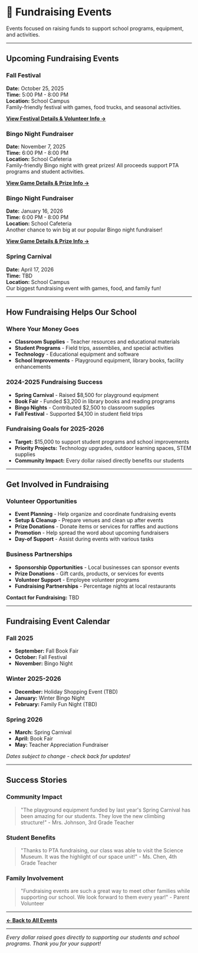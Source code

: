 # 🎯 Fundraising Events

Events focused on raising funds to support school programs, equipment, and activities.

---

## Upcoming Fundraising Events

### Fall Festival
**Date:** October 25, 2025  
**Time:** 5:00 PM - 8:00 PM  
**Location:** School Campus  
Family-friendly festival with games, food trucks, and seasonal activities.

**[View Festival Details & Volunteer Info →](fall-festival.md)**

### Bingo Night Fundraiser
**Date:** November 7, 2025  
**Time:** 6:00 PM - 8:00 PM  
**Location:** School Cafeteria  
Family-friendly Bingo night with great prizes! All proceeds support PTA programs and student activities.

**[View Game Details & Prize Info →](bingo-night.md)**

### Bingo Night Fundraiser
**Date:** January 16, 2026  
**Time:** 6:00 PM - 8:00 PM  
**Location:** School Cafeteria  
Another chance to win big at our popular Bingo night fundraiser!

**[View Game Details & Prize Info →](bingo-night.md)**

### Spring Carnival
**Date:** April 17, 2026  
**Time:** TBD  
**Location:** School Campus  
Our biggest fundraising event with games, food, and family fun!

---

## How Fundraising Helps Our School

### Where Your Money Goes
- **Classroom Supplies** - Teacher resources and educational materials
- **Student Programs** - Field trips, assemblies, and special activities  
- **Technology** - Educational equipment and software
- **School Improvements** - Playground equipment, library books, facility enhancements

### 2024-2025 Fundraising Success
- **Spring Carnival** - Raised $8,500 for playground equipment
- **Book Fair** - Funded $3,200 in library books and reading programs
- **Bingo Nights** - Contributed $2,500 to classroom supplies
- **Fall Festival** - Supported $4,100 in student field trips

### Fundraising Goals for 2025-2026
- **Target:** $15,000 to support student programs and school improvements
- **Priority Projects:** Technology upgrades, outdoor learning spaces, STEM supplies
- **Community Impact:** Every dollar raised directly benefits our students

---

## Get Involved in Fundraising

### Volunteer Opportunities
- **Event Planning** - Help organize and coordinate fundraising events
- **Setup & Cleanup** - Prepare venues and clean up after events
- **Prize Donations** - Donate items or services for raffles and auctions
- **Promotion** - Help spread the word about upcoming fundraisers
- **Day-of Support** - Assist during events with various tasks

### Business Partnerships
- **Sponsorship Opportunities** - Local businesses can sponsor events
- **Prize Donations** - Gift cards, products, or services for events
- **Volunteer Support** - Employee volunteer programs
- **Fundraising Partnerships** - Percentage nights at local restaurants

**Contact for Fundraising:** TBD

---

## Fundraising Event Calendar

### Fall 2025
- **September:** Fall Book Fair
- **October:** Fall Festival
- **November:** Bingo Night

### Winter 2025-2026
- **December:** Holiday Shopping Event (TBD)
- **January:** Winter Bingo Night
- **February:** Family Fun Night (TBD)

### Spring 2026
- **March:** Spring Carnival
- **April:** Book Fair
- **May:** Teacher Appreciation Fundraiser

*Dates subject to change - check back for updates!*

---

## Success Stories

### Community Impact
> "The playground equipment funded by last year's Spring Carnival has been amazing for our students. They love the new climbing structure!" - Mrs. Johnson, 3rd Grade Teacher

### Student Benefits
> "Thanks to PTA fundraising, our class was able to visit the Science Museum. It was the highlight of our space unit!" - Ms. Chen, 4th Grade Teacher

### Family Involvement
> "Fundraising events are such a great way to meet other families while supporting our school. We look forward to them every year!" - Parent Volunteer

---

**[← Back to All Events](list.md)**

---

*Every dollar raised goes directly to supporting our students and school programs. Thank you for your support!*
